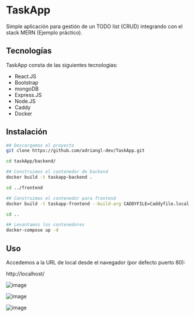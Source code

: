 # TaskApp

Simple aplicación para gestión de un TODO list (CRUD) integrando con el stack MERN (Ejemplo práctico).

## Tecnologías
TaskApp consta de las siguientes tecnologías:
- React.JS
- Bootstrap
- mongoDB
- Express.JS
- Node.JS
- Caddy
- Docker

## Instalación
```bash
## Descargamos el proyecto
git clone https://github.com/adriangl-dev/TaskApp.git
```

```bash
cd taskApp/backend/ 
```

```bash
## Construimos el contenedor de backend
docker build -t taskapp-backend . 
```

```bash
cd ../frontend
```

```bash
## Construimos el contenedor para frontend
docker build -t taskapp-frontend --build-arg CADDYFILE=Caddyfile.local --build-arg BASE_URL=http://localhost/rest .
```

```bash
cd ..
```

```bash
## Levantamos los contenedores
docker-compose up -d
```


## Uso

Accedemos a la URL de local desde el navegador (por defecto puerto 80):
 
http://localhost/


![image](https://user-images.githubusercontent.com/2179475/117713479-003c4680-b1d6-11eb-82c2-146390993958.png)

![image](https://user-images.githubusercontent.com/2179475/117713527-11855300-b1d6-11eb-9a46-d0ef45b44be1.png)

![image](https://user-images.githubusercontent.com/2179475/117713623-2f52b800-b1d6-11eb-90c9-d0e7ee2998b1.png)



